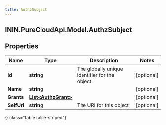 ```yaml
---
title: AuthzSubject
---
```

## ININ.PureCloudApi.Model.AuthzSubject

## Properties

|Name | Type | Description | Notes|
|------------ | ------------- | ------------- | -------------|
| **Id** | **string** | The globally unique identifier for the object. | [optional] |
| **Name** | **string** |  | [optional] |
| **Grants** | [**List&lt;AuthzGrant&gt;**](AuthzGrant.html) |  | [optional] |
| **SelfUri** | **string** | The URI for this object | [optional] |
{: class="table table-striped"}


